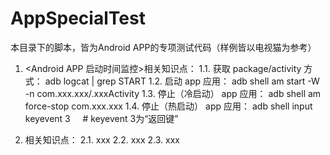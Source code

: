 # AppSpecialTest

本目录下的脚本，皆为Android APP的专项测试代码（样例皆以电视猫为参考）

1.  <Android APP 启动时间监控>相关知识点：
1.1.  获取 package/activity 方式：
    adb logcat | grep START
1.2.  启动 app 应用：
    adb shell am start -W -n com.xxx.xxx/.xxxActivity 
1.3.  停止（冷启动） app 应用：
    adb shell am force-stop com.xxx.xxx
1.4.  停止（热启动） app 应用：
    adb shell input keyevent 3     # keyevent 3为“返回键”
    
2.  <Android APP >相关知识点：
2.1.  xxx
2.2.  xxx
2.3.  xxx
